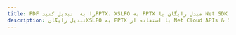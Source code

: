 ---title: PDF را به  تبدیل کنیدPPTX، XSLFO به PPTX مبدل رایگان یا Net SDKdescription: تبدیل رایگانXSLFO به PPTX با استفاده از Net Cloud APIs & SDK همچنین اسناد PDF را در Cloud ایجاد، ویرایش و رندر کنید.---